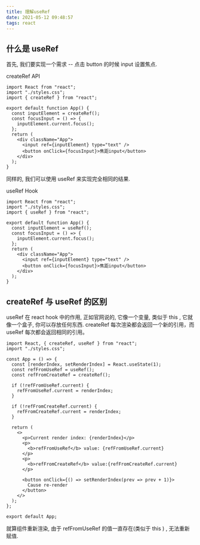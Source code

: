 ```yaml
---
title: 理解useRef
date: 2021-05-12 09:48:57
tags: react
---
```

## 什么是 useRef
首先, 我们要实现一个需求 -- 点击 button 的时候 input 设置焦点.

createRef API

```
import React from "react";
import "./styles.css";
import { createRef } from "react";

export default function App() {
  const inputElement = createRef();
  const focusInput = () => {
    inputElement.current.focus();
  };
  return (
    <div className="App">
      <input ref={inputElement} type="text" />
      <button onClick={focusInput}>焦距input</button>
    </div>
  );
}
```

同样的, 我们可以使用 useRef 来实现完全相同的结果.

useRef Hook
```
import React from "react";
import "./styles.css";
import { useRef } from "react";

export default function App() {
  const inputElement = useRef();
  const focusInput = () => {
    inputElement.current.focus();
  };
  return (
    <div className="App">
      <input ref={inputElement} type="text" />
      <button onClick={focusInput}>焦距input</button>
    </div>
  );
}
```

## createRef 与 useRef 的区别

useRef 在 react hook 中的作用, 正如官网说的, 它像一个变量, 类似于 this , 它就像一个盒子, 你可以存放任何东西. createRef 每次渲染都会返回一个新的引用，而 useRef 每次都会返回相同的引用。

```
import React, { createRef, useRef } from "react";
import "./styles.css";

const App = () => {
  const [renderIndex, setRenderIndex] = React.useState(1);
  const refFromUseRef = useRef();
  const refFromCreateRef = createRef();

  if (!refFromUseRef.current) {
    refFromUseRef.current = renderIndex;
  }

  if (!refFromCreateRef.current) {
    refFromCreateRef.current = renderIndex;
  }

  return (
    <>
      <p>Current render index: {renderIndex}</p>
      <p>
        <b>refFromUseRef</b> value: {refFromUseRef.current}
      </p>
      <p>
        <b>refFromCreateRef</b> value:{refFromCreateRef.current}
      </p>

      <button onClick={() => setRenderIndex(prev => prev + 1)}>
        Cause re-render
      </button>
    </>
  );
};

export default App;
```
就算组件重新渲染, 由于 refFromUseRef 的值一直存在(类似于 this ) , 无法重新赋值.